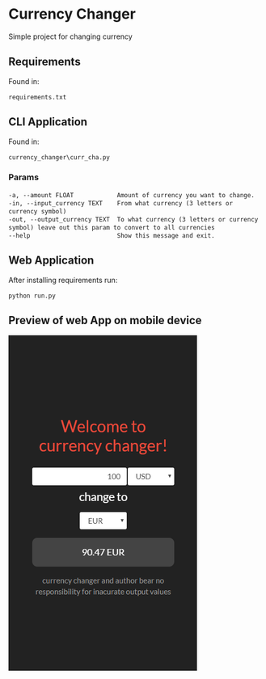 # Currency Changer
Simple project for changing currency
## Requirements
Found in:
```
requirements.txt
```
## CLI Application
Found in:
```
currency_changer\curr_cha.py
```
### Params
```
-a, --amount FLOAT            Amount of currency you want to change.
-in, --input_currency TEXT    From what currency (3 letters or currency symbol)
-out, --output_currency TEXT  To what currency (3 letters or currency symbol) leave out this param to convert to all currencies
--help                        Show this message and exit.
```
## Web Application
After installing requirements run:
```
python run.py
```
## Preview of web App on mobile device
<img src="currency_changer\static\preview.png"/>
